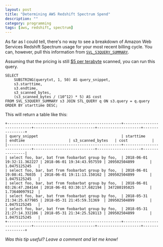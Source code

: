 ```yaml
---
layout: post
title: "Determining AWS Redshift Spectrum Spend"
description: ""
category: programming
tags: [aws, redshift, spectrum]
---
```

As far as I could tell, there's no way to see a breakdown of Amazon Web Services Redshift Spectrum usage for
your most recent billing cycle. You can, however, pull this information from [`SVL_S3QUERY_SUMMARY`](https://docs.aws.amazon.com/redshift/latest/dg/r_SVL_S3QUERY_SUMMARY.html).


Assuming that the pricing is still [$5 per terabyte](https://aws.amazon.com/redshift/pricing/#redshift-spectrum-pricing) scanned, you can run this query.

```
SELECT
    SUBSTRING(querytxt, 1, 50) AS query_snippet,
    s3.starttime,
    s3.endtime,
    s3_scanned_bytes,
    (s3_scanned_bytes / (10^12) * 5) AS cost
FROM SVL_S3QUERY_SUMMARY s3 JOIN STL_QUERY q ON s3.query = q.query ORDER BY starttime DESC;
```

This will return a table like this:

```
+----------------------------------------------------+----------------------------+----------------------------+--------------------+----------------+
| query_snippet                                      | starttime                  | endtime                    | s3_scanned_bytes   | cost           |
|----------------------------------------------------+----------------------------+----------------------------+--------------------+----------------|
| select foo, bar, bat from foobarbat group by foo,  | 2018-06-01 19:32:11.362227 | 2018-06-01 19:34:43.957559 | 209502504899       | 1.0475125245   |
| select foo, bar, bat from foobarbat group by foo,  | 2018-06-01 19:08:41.76035  | 2018-06-01 19:11:13.150162 | 209502504899       | 1.0475125245   |
| select foo, bar, bat from foobarbat group by foo,  | 2018-06-01 03:26:47.284144 | 2018-06-01 03:30:17.682194 | 347280195825       | 1.73640097912  |
| select foo, bar, bat from foobarbat group by foo,  | 2018-05-31 21:34:25.677985 | 2018-05-31 21:45:59.31369  | 209502504899       | 1.0475125245   |
| select foo, bar, bat from foobarbat group by foo,  | 2018-05-31 21:27:14.332106 | 2018-05-31 21:34:25.528113 | 209502504899       | 1.0475125245   |
+----------------------------------------------------+----------------------------+----------------------------+--------------------+----------------+
```

_Was this tip useful? Leave a comment and let me know!_
